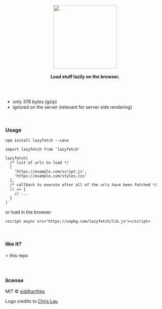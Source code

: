 <p align="center">
  <img src="https://raw.githubusercontent.com/siddharthkp/lazyfetch/master/art.jpg" height="200px"/>
  <br><br>
  <b>Load stuff lazily on the browser.</b>
  <br><br>

</p>

&nbsp;

- only 376 bytes (gzip)
- ignored on the server (relevant for server side rendering)

&nbsp;

### Usage

`npm install lazyfetch --save`

```
import lazyfetch from 'lazyfetch'

lazyfetch(
  /* list of urls to load */
  [
    'https://example.com/script.js',
    'https://example.com/styles.css'
  ],
  /* callback to execute after all of the urls have been fetched */
  () => {
    // ...
  }
)
```

or load in the browser

```
<script async src="https://unpkg.com/lazyfetch/lib.js"></script>
```

&nbsp;

### like it?

:star: this repo

&nbsp;

### license

MIT © [siddharthkp](https://github.com/siddharthkp)

Logo credits to [Chris Lau](https://dribbble.com/chrislau)
